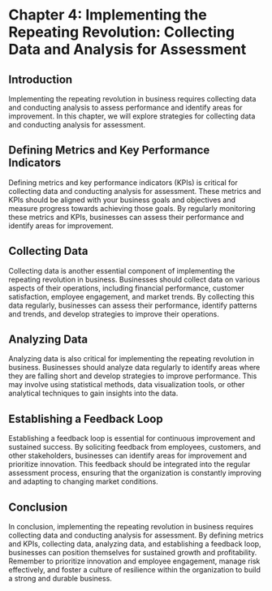 Chapter 4: Implementing the Repeating Revolution: Collecting Data and Analysis for Assessment
=============================================================================================

Introduction
------------

Implementing the repeating revolution in business requires collecting data and conducting analysis to assess performance and identify areas for improvement. In this chapter, we will explore strategies for collecting data and conducting analysis for assessment.

Defining Metrics and Key Performance Indicators
-----------------------------------------------

Defining metrics and key performance indicators (KPIs) is critical for collecting data and conducting analysis for assessment. These metrics and KPIs should be aligned with your business goals and objectives and measure progress towards achieving those goals. By regularly monitoring these metrics and KPIs, businesses can assess their performance and identify areas for improvement.

Collecting Data
---------------

Collecting data is another essential component of implementing the repeating revolution in business. Businesses should collect data on various aspects of their operations, including financial performance, customer satisfaction, employee engagement, and market trends. By collecting this data regularly, businesses can assess their performance, identify patterns and trends, and develop strategies to improve their operations.

Analyzing Data
--------------

Analyzing data is also critical for implementing the repeating revolution in business. Businesses should analyze data regularly to identify areas where they are falling short and develop strategies to improve performance. This may involve using statistical methods, data visualization tools, or other analytical techniques to gain insights into the data.

Establishing a Feedback Loop
----------------------------

Establishing a feedback loop is essential for continuous improvement and sustained success. By soliciting feedback from employees, customers, and other stakeholders, businesses can identify areas for improvement and prioritize innovation. This feedback should be integrated into the regular assessment process, ensuring that the organization is constantly improving and adapting to changing market conditions.

Conclusion
----------

In conclusion, implementing the repeating revolution in business requires collecting data and conducting analysis for assessment. By defining metrics and KPIs, collecting data, analyzing data, and establishing a feedback loop, businesses can position themselves for sustained growth and profitability. Remember to prioritize innovation and employee engagement, manage risk effectively, and foster a culture of resilience within the organization to build a strong and durable business.
